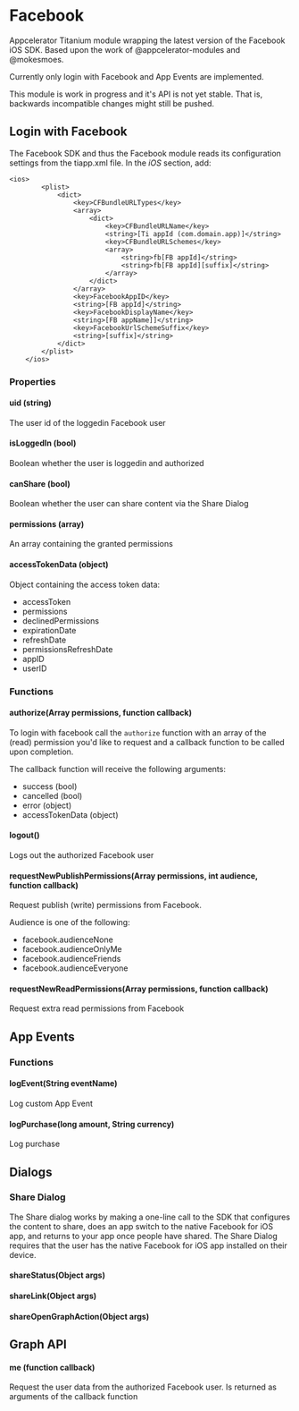 Facebook
==============

Appcelerator Titanium module wrapping the latest version of the Facebook iOS SDK. Based upon the work of @appcelerator-modules and @mokesmoes.

Currently only login with Facebook and App Events are implemented.

This module is work in progress and it's API is not yet stable. That is, backwards incompatible changes might still be pushed.

## Login with Facebook

The Facebook SDK and thus the Facebook module reads its configuration settings from the tiapp.xml file. In the _iOS_ section, add:

```
<ios>
        <plist>
            <dict>
                <key>CFBundleURLTypes</key>
                <array>
                    <dict>
                        <key>CFBundleURLName</key>
                        <string>[Ti appId (com.domain.app)]</string>
                        <key>CFBundleURLSchemes</key>
                        <array>
                            <string>fb[FB appId]</string>
                            <string>fb[FB appId][suffix]</string>
                        </array>
                    </dict>
                </array>
                <key>FacebookAppID</key>
                <string>[FB appId]</string>
                <key>FacebookDisplayName</key>
                <string>[FB appName]]</string>
                <key>FacebookUrlSchemeSuffix</key>
                <string>[suffix]</string>
            </dict>
        </plist>
    </ios>
```

### Properties
#### uid (string)
The user id of the loggedin Facebook user
#### isLoggedIn (bool)
Boolean whether the user is loggedin and authorized
#### canShare (bool)
Boolean whether the user can share content via the Share Dialog
#### permissions (array)
An array containing the granted permissions
#### accessTokenData (object)
Object containing the access token data:
* accessToken
* permissions
* declinedPermissions
* expirationDate
* refreshDate
* permissionsRefreshDate
* appID
* userID


### Functions
#### authorize(Array permissions, function callback)

To login with facebook call the `authorize` function with an array of the (read) permission you'd like to request and a callback function to be called upon completion.

The callback function will receive the following arguments:

* success (bool)
* cancelled (bool)
* error (object)
* accessTokenData (object)

#### logout()

Logs out the authorized Facebook user

#### requestNewPublishPermissions(Array permissions, int audience, function callback)

Request publish (write) permissions from Facebook.

Audience is one of the following:
* facebook.audienceNone
* facebook.audienceOnlyMe
* facebook.audienceFriends
* facebook.audienceEveryone

#### requestNewReadPermissions(Array permissions, function callback)

Request extra read permissions from Facebook

## App Events
### Functions
#### logEvent(String eventName)

Log custom App Event

#### logPurchase(long amount, String currency)

Log purchase

## Dialogs
### Share Dialog
The Share dialog works by making a one-line call to the SDK that configures the content to share, does an app switch to the native Facebook for iOS app, and returns to your app once people have shared. The Share Dialog requires that the user has the native Facebook for iOS app installed on their device.

#### shareStatus(Object args)
#### shareLink(Object args)
#### shareOpenGraphAction(Object args)

## Graph API
#### me (function callback)
Request the user data from the authorized Facebook user. Is returned as arguments of the callback function
